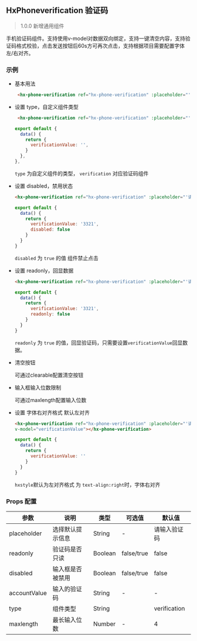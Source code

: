 ## HxPhoneverification 验证码

> 1.0.0 新增通用组件

手机验证码组件。支持使用v-model对数据双向绑定，支持一键清空内容，支持验证码格式校验，点击发送按钮后60s方可再次点击，支持根据项目需要配置字体左/右对齐。

### 示例

- 基本用法

  ```html
   <hx-phone-verification ref="hx-phone-verification" :placeholder="'请输入验证码'" :label="'手机验证码'" :type="'verification'" :maxlength='4' v-model="verificationValue"></hx-phone-verification>
  ```


- 设置 type，自定义组件类型

  ```html
   <hx-phone-verification ref="hx-phone-verification" :placeholder="'请输入验证码'" :label="'手机验证码'" :type="'verification'" :maxlength='4' v-model="verificationValue"></hx-phone-verification>
  ```
  ```js
  export default {
    data() {
      return {
        verificationValue: '',
      }
    },
  },
  ```

  `type` 为自定义组件的类型， `verification` 对应验证码组件

- 设置 disabled，禁用状态

  ```html
  <hx-phone-verification ref="hx-phone-verification" :placeholder="'请输入验证码'" :label="'手机验证码'" :type="'verification'" :disabled="true" :maxlength='4' v-model="verificationValue"></hx-phone-verification>
  ```
  ```js
  export default {
    data() {
      return {
        verificationValue: '3321',
        disabled: false
      }
    }
  }
  ```

  `disabled` 为 `true` 的值 组件禁止点击

- 设置 readonly，回显数据

  ```html
  <hx-phone-verification ref="hx-phone-verification" :placeholder="'请输入验证码'" :label="'手机验证码'" :type="'verification'" :readonly="true" :eye="eye" :maxlength='4' v-model="verificationValue"></hx-phone-verification>

  ```
  ```js
  export default {
    data() {
      return {
        verificationValue: '3321',
        readonly: false
      }
    }
  }
  ```

  `readonly` 为 `true` 的值，回显验证码，只需要设置`verificationValue`回显数据。

- 清空按钮

  可通过clearable配置清空按钮

- 输入框输入位数限制

  可通过maxlength配置输入位数

- 设置 字体右对齐格式 默认左对齐

  ```html
  <hx-phone-verification ref="hx-phone-verification" :placeholder="'请输入验证码'" :label="'手机验证码'" :type="'verification'" :maxlength='4' :hxstyle="'text-align:right'" 
  v-model="verificationValue"></hx-phone-verification>
  ```
  ```js
  export default {
    data() {
      return {
        verificationValue: ''  
      }
    }
  }
  ```
    `hxstyle`默认为左对齐格式 为 `text-align:right`时，字体右对齐
  
### Props 配置

| 参数 | 说明 | 类型 | 可选值 | 默认值 |
| - | - | - | - | - |
| placeholder | 选择默认提示信息 | String | - | 请输入验证码 |
| readonly | 验证码是否只读 | Boolean | false/true | false |
| disabled | 输入框是否被禁用 | Boolean | false/true | false |
| accountValue | 输入的验证码 | String | - | - |
| type | 组件类型 | String |  | verification |
| maxlength | 最长输入位数 | Number |- | 4 |

